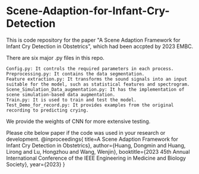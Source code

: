 # Scene-Adaption-for-Infant-Cry-Detection
This is code repository for the paper "A Scene Adaption Framework for Infant Cry Detection in Obstetrics", which had been accpted by 2023 EMBC.


There are six major .py files in this repo.

    Config.py: It controls the required parameters in each process.
    Preprocessing.py: It contains the data segmentation.
    Feature extraction.py: It transforms the sound signals into an input suitable for the model, such as statistical features and spectrogram.
    Scene_Simulation_Data_augmentation.py: It has the implementation of scene simulation-based data augmentation.
    Train.py: It is used to train and test the model.
    Test_Demo_for_record.py: It provides examples from the original recording to predicting crying.

We provide the weights of CNN for more extensive testing.

Please cite below paper if the code was used in your research or development.
  @inproceedings{
  title=A Scene Adaption Framework for Infant Cry Detection in Obstetrics},
  author={Huang, Dongmin and Huang, Lirong and Lu, Hongzhou and Wang, Wenjin},
  booktitle={2023 45th Annual International Conference of the IEEE Engineering in Medicine and Biology Society},
  year={2023}
}
